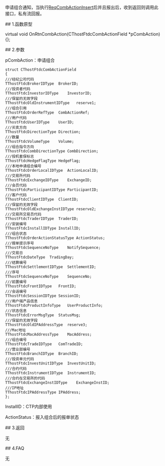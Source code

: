 <p>申请组合通知，当执行<a href="../../CTHOSTFTDCTRADERSPI/REQCOMBACTIONINSERT/">ReqCombActionInsert</a>后并且报出后，收到返回则调用此接口，私有流回报。</p>
<span class="anchor" id="bd095e2e-5067-45c8-a752-76d8eee7d2f7"></span>
## 1.函数原型
<p>virtual void OnRtnCombAction(CThostFtdcCombActionField *pCombAction) {};</p>
<span class="anchor" id="5347f43f-38cc-4cbc-bf81-c5b11a13af89"></span>
## 2.参数
<p>pCombAction：申请组合</p>
<pre><code>struct CThostFtdcCombActionField
{
///经纪公司代码
TThostFtdcBrokerIDType  BrokerID;
///投资者代码
TThostFtdcInvestorIDType    InvestorID;
///保留的无效字段
TThostFtdcOldInstrumentIDType   reserve1;
///组合引用
TThostFtdcOrderRefType  CombActionRef;
///用户代码
TThostFtdcUserIDType    UserID;
///买卖方向
TThostFtdcDirectionType Direction;
///数量
TThostFtdcVolumeType    Volume;
///组合指令方向
TThostFtdcCombDirectionType CombDirection;
///投机套保标志
TThostFtdcHedgeFlagType HedgeFlag;
///本地申请组合编号
TThostFtdcOrderLocalIDType  ActionLocalID;
///交易所代码
TThostFtdcExchangeIDType    ExchangeID;
///会员代码
TThostFtdcParticipantIDType ParticipantID;
///客户代码
TThostFtdcClientIDType  ClientID;
///保留的无效字段
TThostFtdcOldExchangeInstIDType reserve2;
///交易所交易员代码
TThostFtdcTraderIDType  TraderID;
///安装编号
TThostFtdcInstallIDType InstallID;
///组合状态
TThostFtdcOrderActionStatusType ActionStatus;
///报单提示序号
TThostFtdcSequenceNoType    NotifySequence;
///交易日
TThostFtdcDateType  TradingDay;
///结算编号
TThostFtdcSettlementIDType  SettlementID;
///序号
TThostFtdcSequenceNoType    SequenceNo;
///前置编号
TThostFtdcFrontIDType   FrontID;
///会话编号
TThostFtdcSessionIDType SessionID;
///用户端产品信息
TThostFtdcProductInfoType   UserProductInfo;
///状态信息
TThostFtdcErrorMsgType  StatusMsg;
///保留的无效字段
TThostFtdcOldIPAddressType  reserve3;
///Mac地址
TThostFtdcMacAddressType    MacAddress;
///组合编号
TThostFtdcTradeIDType   ComTradeID;
///营业部编号
TThostFtdcBranchIDType  BranchID;
///投资单元代码
TThostFtdcInvestUnitIDType  InvestUnitID;
///合约代码
TThostFtdcInstrumentIDType  InstrumentID;
///合约在交易所的代码
TThostFtdcExchangeInstIDType    ExchangeInstID;
///IP地址
TThostFtdcIPAddressType IPAddress;
};
</code></pre>
<p>InstallID：CTP内部使用</p>
<p>ActionStatus：报入组合后的报单状态</p>
<span class="anchor" id="aee10cb5-26ec-448d-8f47-2ac410b7a9fa"></span>
## 3.返回
<p>无</p>
<span class="anchor" id="b75cc64a-7218-4cb7-bf29-876cb3ff23a3"></span>
## 4.FAQ
<p>无</p>
